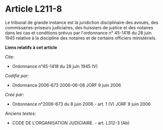 # Article L211-8

Le tribunal de grande instance est la juridiction disciplinaire des avoués, des commissaires-priseurs judiciaires, des
huissiers de justice et des notaires dans les cas et conditions prévus par l'ordonnance n° 45-1418 du 28 juin 1945 relative à
la discipline des notaires et de certains officiers ministériels.

**Liens relatifs à cet article**

_Cite_:

  - Ordonnance n°45-1418 du 28 juin 1945 (V)

_Codifié par_:

  - Ordonnance 2006-673 2006-06-08 JORF 9 juin 2006

_Créé par_:

  - Ordonnance n°2006-673 du 8 juin 2006 - art. 1 (V) JORF 9 juin 2006

_Anciens textes_:

  - CODE DE L'ORGANISATION JUDICIAIRE. - art. L312-3 (Ab)
